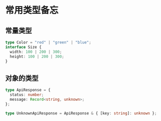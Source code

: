 # 常用类型备忘

## 常量类型

```ts
type Color = "red" | "green" | "blue";
interface Size {
  width: 100 | 200 | 300;
  height: 100 | 200 | 300;
}
```

## 对象的类型

```ts
type ApiResponse = {
  status: number;
  message: Record<string, unknown>;
};

type UnknownApiResponse = ApiResponse & { [key: string]: unknown };
```
